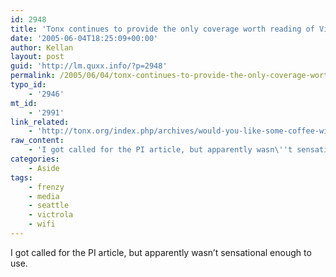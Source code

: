 ```yaml
---
id: 2948
title: 'Tonx continues to provide the only coverage worth reading of Victrola&#8217;s wifi free weekends.'
date: '2005-06-04T18:25:09+00:00'
author: Kellan
layout: post
guid: 'http://lm.quxx.info/?p=2948'
permalink: /2005/06/04/tonx-continues-to-provide-the-only-coverage-worth-reading-of-victrolas-wifi-free-weekends/
typo_id:
    - '2946'
mt_id:
    - '2991'
link_related:
    - 'http://tonx.org/index.php/archives/would-you-like-some-coffee-with-that-wifi/'
raw_content:
    - 'I got called for the PI article, but apparently wasn\''t sensational enough to use.'
categories:
    - Aside
tags:
    - frenzy
    - media
    - seattle
    - victrola
    - wifi
---
```


I got called for the PI article, but apparently wasn’t sensational enough to use.